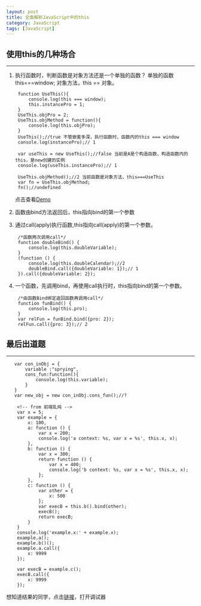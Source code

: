 ```yaml
---
layout: post
title: 全面解析JavaScript中的this
category: JavaScript
tags: [JavaScript]
---
```

## 使用this的几种场合
---
1. 执行函数时，判断函数是对象方法还是一个单独的函数？
单独的函数this===window;
对象方法，this == 对象。

		function UseThis(){
		    console.log(this === window);
		    this.instancePro = 1;
		}
		UseThis.objPro = 2;
		UseThis.objMethod = function(){
		    console.log(this.objPro);
		}
		UseThis();//true 不管嵌套多深，执行函数时，函数内的this === window
		console.log(instancePro);// 1
		
		var useThis = new UseThis();//false 当前是A是个构造函数，构造函数内的this，是new创建的实例
		console.log(useThis.instancePro);// 1
		
		UseThis.objMethod();//2 当前函数是对象方法，this===UseThis
		var fn = UseThis.objMethod;
		fn();//undefined
	点击查看[Demo](http://sprying.github.io/webtest/jsLearning/simpleThis.html)
2. 函数由bind方法返回后，this指向bind的第一个参数
3. 通过call(apply)执行函数,this指向call(apply)的第一个参数。

	    /*函数两次调用call*/
        function doubleBind() {
            console.log(this.doubleVariable);
        }
        (function () {
            console.log(this.doubleCalendar);//2
            doubleBind.call({doubleVariable: 1});// 1
        }).call({doubleVariable: 2});

4. 一个函数，先调用bind，再使用call执行时，this指向bind的第一个参数。

        /*由函数Bind绑定返回函数再调用call*/
        function funBind() {
            console.log(this.pro);
        }
        var relFun = funBind.bind({pro: 2});
        relFun.call({pro: 3});// 2
## 最后出道题
---
	   var con_inObj = {
	       variable :"sprying",
	       cons_fun:function(){
	           console.log(this.variable);
	       }
	   }
	   var new_obj = new con_inObj.cons_fun();//?
	   
	    <!-- from 前端乱炖 -->
        var x = 5;
        var example = {
            x: 100,
            a: function () {
                var x = 200;
                console.log('a context: %s, var x = %s', this.x, x);
            },
            b: function () {
                var x = 300;
                return function () {
                    var x = 400;
                    console.log('b context: %s, var x = %s', this.x, x);
                };
            },
            c: function () {
                var other = {
                    x: 500
                };
                var execB = this.b().bind(other);
                execB();
                return execB;
            }
        }
        console.log('example.x:' + example.x);
        example.a();
        example.b()();
        example.a.call({
            x: 9999
        });

        var execB = example.c(); 
        execB.call({
            x: 9999
        }); 
  想知道结果的同学，点击[链接](http://sprying.github.io/webtest/jsLearning/this.html)，打开调试器

